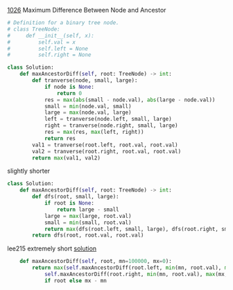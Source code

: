 [1026](https://leetcode.com/problems/maximum-difference-between-node-and-ancestor/) Maximum Difference Between Node and Ancestor



```python
# Definition for a binary tree node.
# class TreeNode:
#     def __init__(self, x):
#         self.val = x
#         self.left = None
#         self.right = None

class Solution:
    def maxAncestorDiff(self, root: TreeNode) -> int:
        def tranverse(node, small, large):
            if node is None:
                return 0
            res = max(abs(small - node.val), abs(large - node.val))
            small = min(node.val, small)
            large = max(node.val, large)
            left = tranverse(node.left, small, large)
            right = tranverse(node.right, small, large)
            res = max(res, max(left, right))
            return res
        val1 = tranverse(root.left, root.val, root.val)
        val2 = tranverse(root.right, root.val, root.val)
        return max(val1, val2)
```

slightly shorter

```python
class Solution:
    def maxAncestorDiff(self, root: TreeNode) -> int:
        def dfs(root, small, large):
            if root is None:
                return large - small
            large = max(large, root.val)
            small = min(small, root.val)
            return max(dfs(root.left, small, large), dfs(root.right, small, large))
        return dfs(root, root.val, root.val)
```

lee215 extremely short [solution](https://leetcode.com/problems/maximum-difference-between-node-and-ancestor/discuss/274610/JavaC%2B%2BPython-Top-Down)

```python
    def maxAncestorDiff(self, root, mn=100000, mx=0):
        return max(self.maxAncestorDiff(root.left, min(mn, root.val), max(mx, root.val)), \
            self.maxAncestorDiff(root.right, min(mn, root.val), max(mx, root.val))) \
            if root else mx - mn
```